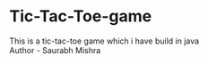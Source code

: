 # Tic-Tac-Toe-game
This is a tic-tac-toe game which i have build in java
<br>
Author - Saurabh Mishra